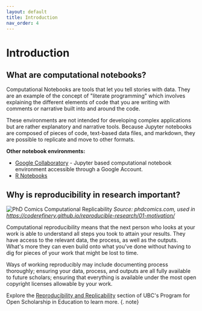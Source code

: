 ```yaml
---
layout: default
title: Introduction
nav_order: 4
---
```

# Introduction

## What are computational notebooks?

Computational Notebooks are tools that let you tell stories with data. They are an example of the concept of "literate programming" which involves explaining the different elements of code that you are writing with comments or narrative built into and around the code.

These environments are not intended for developing complex applications but are rather explanatory and narrative tools. Because Jupyter notebooks are composed of pieces of code, text-based data files, and markdown, they are possible to replicate and move to other formats.

<strong>Other notebook environments:</strong>
* [Google Collaboratory](https://research.google.com/colaboratory/) - Jupyter based computational notebook environment accessible through a Google Account.
* [R Notebooks](https://bookdown.org/yihui/rmarkdown/notebook.html?_ga=2.127286287.329224863.1633621169-20279036.1633621169)

## Why is reproducibility in research important?

![PhD Comics Computational Replicability](/images/research_comic_phd.gif)
<em>Source: phdcomics.com, used in https://coderefinery.github.io/reproducible-research/01-motivation/</em>

Computational reproducibility means that the next person who looks at your work is able to understand all steps you took to attain your results. They have access to the relevant data, the process, as well as the outputs. What's more they can even build onto what you've done without having to dig for pieces of your work that might be lost to time.

Ways of working reproducibly may include documenting process thoroughly; ensuring your data, process, and outputs are all fully available to future scholars; ensuring that everything is available under the most open copyright licenses allowable by your work.

Explore the [Reproducibility and Replicability](https://pose.open.ubc.ca/open-research/open-workflows/reproducibility-and-replicability/) section of UBC's Program for Open Scholarship in Education to learn more.
{. note}
